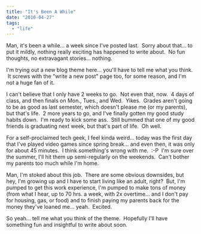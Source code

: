 ```yaml
---
title: "It's Been A While"
date: "2010-04-27"
tags:
  - "life"
---
```


Man, it's been a while... a week since I've posted last.  Sorry about that... to put it mildly, nothing really exciting has happened to write about.  No fun thoughts, no extravagant stories... nothing.

I'm trying out a new blog theme here... you'll have to tell me what you think.  It screws with the "write a new post" page too, for some reason, and I'm not a huge fan of it.

I can't believe that I only have 2 weeks to go.  Not even that, now.  4 days of class, and then finals on Mon., Tues., and Wed.  Yikes.  Grades aren't going to be as good as last semester, which doesn't please me (or my parents), but that's life.  2 more years to go, and I've finally gotten my good study habits down.  I'm ready to kick some ass.  Still bummed that one of my good friends is graduating next week, but that's part of life.  Oh well.

For a self-proclaimed tech geek, I feel kinda weird... today was the first day that I've played video games since spring break... and even then, it was only for about 45 minutes.  I think something's wrong with me.  :-P  I'm sure over the summer, I'll hit them up semi-regularly on the weekends.  Can't bother my parents too much while I'm home.

Man, I'm stoked about this job.  There are some obvious downsides, but hey, I'm growing up and I have to start living like an adult, right?  But, I'm pumped to get this work experience, I'm pumped to make tons of money (from what I hear, up to 70 hrs. a week, with 2x overtime... and I don't pay for housing, gas, or food) and to finish paying my parents back for the money they've loaned me... yeah.  Excited.

So yeah... tell me what you think of the theme.  Hopefully I'll have something fun and insightful to write about soon.
